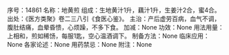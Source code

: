 序号：14861
名称：地黄煎
组成：生地黄汁1升，藕汁1升，生姜汁2合，蜜4合。
出处：《医方类聚》卷二三八引《食医心鉴》。
主治：产后虚劳百病，血气不调，腹肚结痛，血晕昏愦，心烦躁，不多下食。
加减：None
功效：None
用法用量：上相和，煎如稀饧，每服1匙，空心温酒调下。
制备方法：None
临床应用：None
各家论述：None
用药禁忌：None
附注：None

